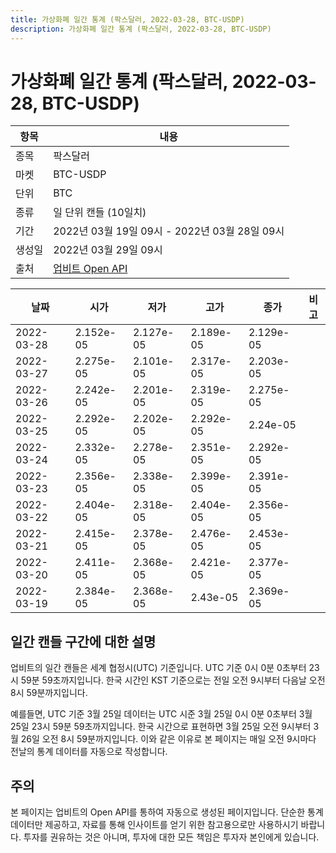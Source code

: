```yaml
---
title: 가상화폐 일간 통계 (팍스달러, 2022-03-28, BTC-USDP)
description: 가상화폐 일간 통계 (팍스달러, 2022-03-28, BTC-USDP)
---
```



가상화폐 일간 통계 (팍스달러, 2022-03-28, BTC-USDP)
===

|항목|내용|
|--|--|
|종목|팍스달러|
|마켓|BTC-USDP|
|단위|BTC|
|종류|일 단위 캔들 (10일치)|
|기간|2022년 03월 19일 09시 - 2022년 03월 28일 09시|
|생성일|2022년 03월 29일 09시|
|출처|[업비트 Open API](https://docs.upbit.com)|


|날짜|시가|저가|고가|종가|비고|
|--|--|--|--|--|--|
|2022-03-28|2.152e-05|2.127e-05|2.189e-05|2.129e-05|    |
|2022-03-27|2.275e-05|2.101e-05|2.317e-05|2.203e-05|    |
|2022-03-26|2.242e-05|2.201e-05|2.319e-05|2.275e-05|    |
|2022-03-25|2.292e-05|2.202e-05|2.292e-05|2.24e-05|    |
|2022-03-24|2.332e-05|2.278e-05|2.351e-05|2.292e-05|    |
|2022-03-23|2.356e-05|2.338e-05|2.399e-05|2.391e-05|    |
|2022-03-22|2.404e-05|2.318e-05|2.404e-05|2.356e-05|    |
|2022-03-21|2.415e-05|2.378e-05|2.476e-05|2.453e-05|    |
|2022-03-20|2.411e-05|2.368e-05|2.421e-05|2.377e-05|    |
|2022-03-19|2.384e-05|2.368e-05|2.43e-05|2.369e-05|    |


일간 캔들 구간에 대한 설명
---


업비트의 일간 캔들은 세계 협정시(UTC) 기준입니다. 
UTC 기준 0시 0분 0초부터 23시 59분 59초까지입니다. 
한국 시간인 KST 기준으로는 전일 오전 9시부터 다음날 오전 8시 59분까지입니다. 


예를들면, UTC 기준 3월 25일 데이터는 UTC 시준 3월 25일 0시 0분 0초부터 3월 25일 23시 59분 59초까지입니다. 
한국 시간으로 표현하면 3월 25일 오전 9시부터 3월 26일 오전 8시 59분까지입니다. 
이와 같은 이유로 본 페이지는 매일 오전 9시마다 전날의 통계 데이터를 자동으로 작성합니다. 


주의
---


본 페이지는 업비트의 Open API를 통하여 자동으로 생성된 페이지입니다. 
단순한 통계 데이터만 제공하고, 자료를 통해 인사이트를 얻기 위한 참고용으로만 사용하시기 바랍니다. 
투자를 권유하는 것은 아니며, 투자에 대한 모든 책임은 투자자 본인에게 있습니다. 
